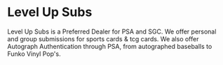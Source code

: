 # Level Up Subs
Level Up Subs is a Preferred Dealer for PSA and SGC. We offer personal and group submissions for sports cards & tcg cards. We also offer Autograph Authentication through PSA, from autographed baseballs to Funko Vinyl Pop's.
